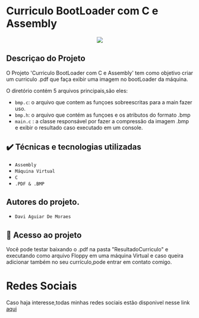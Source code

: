 # Curriculo BootLoader com C e Assembly

<p align="center">
<img src="http://img.shields.io/static/v1?label=STATUS&message=CONCLUIDO&color=GREEN&style=for-the-badge"/>
</p>


## Descriçao do Projeto

O Projeto 'Curriculo BootLoader com C e Assembly' tem como objetivo criar um curriculo .pdf que faça exibir uma imagem no bootLoader da máquina.

O diretório contém 5 arquivos principais,são eles:

- `bmp.c`: o arquivo que contem as funçoes sobreescritas para a main fazer uso.
- `bmp.h`: o arquivo que contém as funçoes e os atributos do formato .bmp 
- `main.c` : a classe responsável por fazer a compressão da imagem .bmp e exibir o resultado caso executado em um console.

## ✔️ Técnicas e tecnologias utilizadas

- ``Assembly``
- ``Máquina Virtual``
- ``C``
- ``.PDF & .BMP``

## Autores do projeto.

- ``Davi Aguiar De Moraes``

## 📁 Acesso ao projeto
Você pode testar baixando o .pdf na pasta "ResultadoCurriculo" e executando como arquivo Floppy em uma máquina Virtual e caso queira adicionar também no
seu currículo,pode entrar em contato comigo.

# Redes Sociais
Caso haja interesse,todas minhas redes sociais estão disponivel nesse link [aqui](https://linktr.ee/mooraeskkj)
